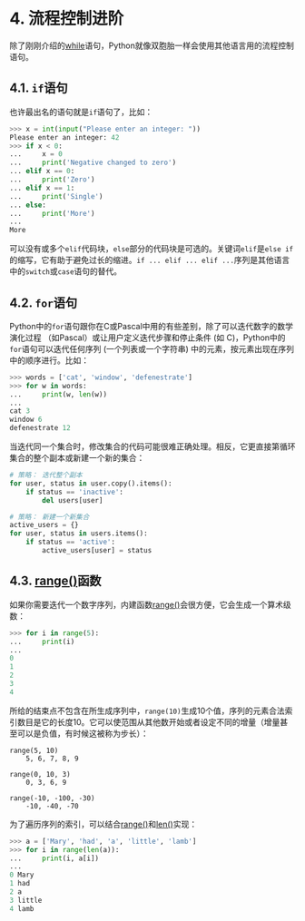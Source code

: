 # 4. 流程控制进阶

除了刚刚介绍的[while](https://docs.python.org/3.8/reference/compound_stmts.html#while)语句，Python就像双胞胎一样会使用其他语言用的流程控制语句。

## 4.1. `if`语句

也许最出名的语句就是`if`语句了，比如：

```python
>>> x = int(input("Please enter an integer: "))
Please enter an integer: 42
>>> if x < 0:
...     x = 0
...     print('Negative changed to zero')
... elif x == 0:
...     print('Zero')
... elif x == 1:
...     print('Single')
... else:
...     print('More')
...
More
```

可以没有或多个`elif`代码块，`else`部分的代码块是可选的。关键词`elif`是`else if`的缩写，它有助于避免过长的缩进。`if ... elif ... elif ...`序列是其他语言中的`switch`或`case`语句的替代。

## 4.2. `for`语句

Python中的`for`语句跟你在C或Pascal中用的有些差别，除了可以迭代数字的数学演化过程 （如Pascal）或让用户定义迭代步骤和停止条件 (如 C)，Python中的`for`语句可以迭代任何序列 (一个列表或一个字符串) 中的元素，按元素出现在序列中的顺序进行。比如：

```python
>>> words = ['cat', 'window', 'defenestrate']
>>> for w in words:
...     print(w, len(w))
...
cat 3
window 6
defenestrate 12
```

当迭代同一个集合时，修改集合的代码可能很难正确处理。相反，它更直接第循环集合的整个副本或新建一个新的集合：

```python
# 策略： 迭代整个副本
for user, status in user.copy().items():
    if status == 'inactive':
        del users[user]

# 策略： 新建一个新集合
active_users = {}
for user, status in users.items():
    if status == 'active':
        active_users[user] = status
```

## 4.3. [range()](https://docs.python.org/3.8/library/stdtypes.html#range)函数 

如果你需要迭代一个数字序列，内建函数[range()](https://docs.python.org/3.8/library/stdtypes.html#range)会很方便，它会生成一个算术级数：

```python
>>> for i in range(5):
...     print(i)
...
0
1
2
3
4
```

所给的结束点不包含在所生成序列中，`range(10)`生成10个值，序列的元素合法索引数目是它的长度10。它可以使范围从其他数开始或者设定不同的增量（增量甚至可以是负值，有时候这被称为步长）：

```
range(5, 10)
	5, 6, 7, 8, 9

range(0, 10, 3)
	0, 3, 6, 9

range(-10, -100, -30)
	-10, -40, -70
```

为了遍历序列的索引，可以结合[range()](https://docs.python.org/3.8/library/stdtypes.html#range)和[len()](https://docs.python.org/3.8/library/functions.html#len)实现：

```python
>>> a = ['Mary', 'had', 'a', 'little', 'lamb']
>>> for i in range(len(a)):
...     print(i, a[i])
...
0 Mary
1 had
2 a
3 little
4 lamb
```

